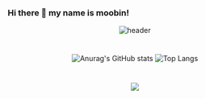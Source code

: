 ### Hi there 👋 my name is moobin!

<div align="center">
  
  ![header](https://capsule-render.vercel.app/api?type=Egg&text=Welcome!)
  #
  ![Anurag's GitHub stats](https://github-readme-stats.vercel.app/api?username=moobin0518&show_icons=true&theme=tokyonight)
  ![Top Langs](https://github-readme-stats.vercel.app/api/top-langs/?username=moobin0518&layout=compact&theme=tokyonight)
  #
  <img src="https://img.shields.io/badge/C Sharp-black?style=flat&logo=csharp&logoColor=ffffff"/>
  
</div>
<!--
**moobin0518/moobin0518** is a ✨ _special_ ✨ repository because its `README.md` (this file) appears on your GitHub profile.

Here are some ideas to get you started:

- 🔭 I’m currently working on ...
- 🌱 I’m currently learning ...
- 👯 I’m looking to collaborate on ...
- 🤔 I’m looking for help with ...
- 💬 Ask me about ...
- 📫 How to reach me: ...
- 😄 Pronouns: ...
- ⚡ Fun fact: ...
-->
